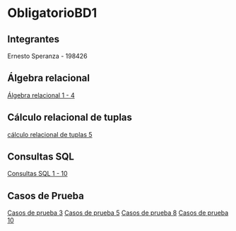 # ObligatorioBD1
## Integrantes
Ernesto Speranza - 198426

## Álgebra relacional 
[Álgebra relacional 1 - 4]()

## Cálculo relacional de tuplas
[cálculo relacional de tuplas 5]()

## Consultas SQL
[Consultas SQL 1 - 10](https://github.com/ernestosperanza/ObligatorioBD1/blob/main/Querys.sql)

## Casos de Prueba
[Casos de prueba 3](https://github.com/ernestosperanza/ObligatorioBD1/blob/main/CasoDePrueba3.sql)
[Casos de prueba 5](https://github.com/ernestosperanza/ObligatorioBD1/blob/main/CasoDePrueba5.sql)
[Casos de prueba 8](https://github.com/ernestosperanza/ObligatorioBD1/blob/main/CasoDePrueba8.sql)
[Casos de prueba 10](https://github.com/ernestosperanza/ObligatorioBD1/blob/main/CasoDePrueba10.sql)
